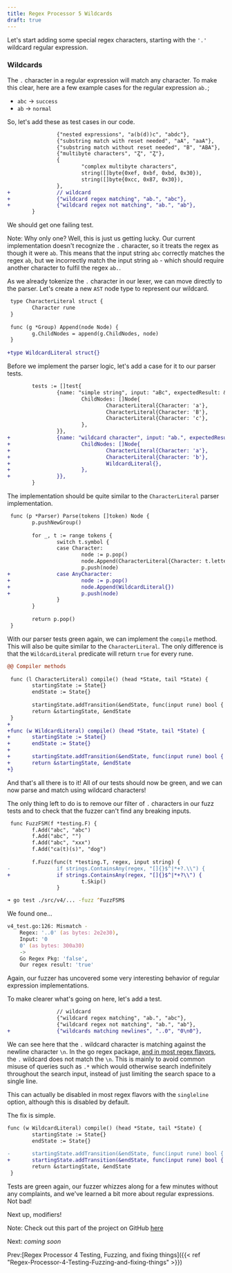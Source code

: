 ```yaml
---
title: Regex Processor 5 Wildcards
draft: true
---
```



Let's start adding some special regex characters, starting with the `'.'` wildcard regular expression.

### Wildcards

The `.` character in a regular expression will match any character. To make this clear, here are a few example cases for the regular expression `ab.`;

- `abc` -> `success`
- `ab` -> `normal`

So, let's add these as test cases in our code.

```diff
                {"nested expressions", "a(b(d))c", "abdc"},
                {"substring match with reset needed", "aA", "aaA"},
                {"substring match without reset needed", "B", "ABA"},
                {"multibyte characters", "Ȥ", "Ȥ"},
                {
                        "complex multibyte characters",
                        string([]byte{0xef, 0xbf, 0xbd, 0x30}),
                        string([]byte{0xcc, 0x87, 0x30}),
                },
+               // wildcard
+               {"wildcard regex matching", "ab.", "abc"},
+               {"wildcard regex not matching", "ab.", "ab"},
        }
```

We should get one failing test.

Note: Why only one? Well, this is just us getting lucky. Our current implementation doesn't recognize the `.` character, so it treats the regex as though it were `ab`. This means that the input string `abc` correctly matches the regex `ab`, but we incorrectly match the input string `ab` - which should require another character to fulfil the regex `ab.`.

As we already tokenize the `.` character in our lexer, we can move directly to the parser. Let's create a new `AST` node type to represent our wildcard.

```diff
 type CharacterLiteral struct {
        Character rune
 }
 
 func (g *Group) Append(node Node) {
        g.ChildNodes = append(g.ChildNodes, node)
 }
 
+type WildcardLiteral struct{}

```

Before we implement the parser logic, let's add a case for it to our parser tests.

```diff
        tests := []test{
                {name: "simple string", input: "aBc", expectedResult: &Group{
                        ChildNodes: []Node{
                                CharacterLiteral{Character: 'a'},
                                CharacterLiteral{Character: 'B'},
                                CharacterLiteral{Character: 'c'},
                        },
                }},
+               {name: "wildcard character", input: "ab.", expectedResult: &Group{
+                       ChildNodes: []Node{
+                               CharacterLiteral{Character: 'a'},
+                               CharacterLiteral{Character: 'b'},
+                               WildcardLiteral{},
+                       },
+               }},
        }
```

The implementation should be quite similar to the `CharacterLiteral` parser implementation.

```diff
 func (p *Parser) Parse(tokens []token) Node {
        p.pushNewGroup()
 
        for _, t := range tokens {
                switch t.symbol {
                case Character:
                        node := p.pop()
                        node.Append(CharacterLiteral{Character: t.letter})
                        p.push(node)
+               case AnyCharacter:
+                       node := p.pop()
+                       node.Append(WildcardLiteral{})
+                       p.push(node)
                }
        }
 
        return p.pop()
 }
```

With our parser tests green again, we can implement the `compile` method. This will also be quite similar to the `CharacterLiteral`. The only difference is that the `WildcardLiteral` predicate will return `true` for every rune.

```diff
@@ Compiler methods
 
 func (l CharacterLiteral) compile() (head *State, tail *State) {
        startingState := State{}
        endState := State{}
 
        startingState.addTransition(&endState, func(input rune) bool { return input == l.Character })
        return &startingState, &endState
 }
+
+func (w WildcardLiteral) compile() (head *State, tail *State) {
+       startingState := State{}
+       endState := State{}
+
+       startingState.addTransition(&endState, func(input rune) bool { return true })
+       return &startingState, &endState
+}
```

And that's all there is to it! All of our tests should now be green, and we can now parse and match using wildcard characters!

The only thing left to do is to remove our filter of `.` characters in our fuzz tests and to check that the fuzzer can't find any breaking inputs.

```diff
 func FuzzFSM(f *testing.F) {
        f.Add("abc", "abc")
        f.Add("abc", "")
        f.Add("abc", "xxx")
        f.Add("ca(t)(s)", "dog")
 
        f.Fuzz(func(t *testing.T, regex, input string) {
-               if strings.ContainsAny(regex, "[]{}$^|*+?.\\") {
+               if strings.ContainsAny(regex, "[]{}$^|*+?\\") {
                        t.Skip()
                }

```

```zsh
➜ go test ./src/v4/... -fuzz ^FuzzFSM$  
```

We found one...

```zsh
v4_test.go:126: Mismatch - 
	Regex: '..0' (as bytes: 2e2e30), 
	Input: '0
	0' (as bytes: 300a30) 
	-> 
	Go Regex Pkg: 'false', 
	Our regex result: 'true'

```

Again, our fuzzer has uncovered some very interesting behavior of regular expression implementations.

To make clearer what's going on here, let's add a test.

```diff
                // wildcard
                {"wildcard regex matching", "ab.", "abc"},
                {"wildcard regex not matching", "ab.", "ab"},
+               {"wildcards matching newlines", "..0", "0\n0"},
```

We can see here that the `.` wildcard character is matching against the newline character `\n`. In the go regex package, [and in most regex flavors](https://www.regular-expressions.info/dot.html#:~:text=The%20dot%20matches%20a%20single%20character%2C%20without%20caring%20what%20that%20character%20is.%20The%20only%20exception%20are%20line%20break%20characters.%20In%20all%20regex%20flavors%20discussed%20in%20this%20tutorial%2C%20the%20dot%20does%20not%20match%20line%20breaks%20by%20default.), the `.` wildcard does not match the `\n`. This is mainly to avoid common misuse of queries such as `.*` which would otherwise search indefinitely throughout the search input, instead of just limiting the search space to a single line.

This can actually be disabled in most regex flavors with the `singleline` option, although this is disabled by default.

The fix is simple.

```diff
func (w WildcardLiteral) compile() (head *State, tail *State) {
        startingState := State{}
        endState := State{}
 
-       startingState.addTransition(&endState, func(input rune) bool { return true })
+       startingState.addTransition(&endState, func(input rune) bool { return input != '\n' })
        return &startingState, &endState
 }
```

Tests are green again, our fuzzer whizzes along for a few minutes without any complaints, and we've learned a bit more about regular expressions. Not bad!

Next up, modifiers!

Note: Check out this part of the project on GitHub [here](https://github.com/LeweyM/search/tree/master/src/v4)

Next: *coming soon*

Prev:[Regex Processor 4 Testing, Fuzzing, and fixing things]({{< ref "Regex-Processor-4-Testing-Fuzzing-and-fixing-things" >}})